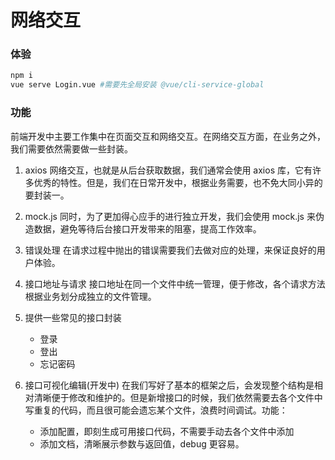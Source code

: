 # 网络交互

### 体验

```bash
npm i
vue serve Login.vue #需要先全局安装 @vue/cli-service-global
```

### 功能

前端开发中主要工作集中在页面交互和网络交互。在网络交互方面，在业务之外，我们需要依然需要做一些封装。

1. axios
   网络交互，也就是从后台获取数据，我们通常会使用 axios 库，它有许多优秀的特性。但是，我们在日常开发中，根据业务需要，也不免大同小异的要封装一。

2. mock.js
   同时，为了更加得心应手的进行独立开发，我们会使用 mock.js 来伪造数据，避免等待后台接口开发带来的阻塞，提高工作效率。

3. 错误处理
   在请求过程中抛出的错误需要我们去做对应的处理，来保证良好的用户体验。

4. 接口地址与请求
   接口地址在同一个文件中统一管理，便于修改，各个请求方法根据业务划分成独立的文件管理。

5. 提供一些常见的接口封装

   - 登录
   - 登出
   - 忘记密码

6. 接口可视化编辑(开发中)
   在我们写好了基本的框架之后，会发现整个结构是相对清晰便于修改和维护的。但是新增接口的时候，我们依然需要去各个文件中写重复的代码，而且很可能会遗忘某个文件，浪费时间调试。功能：
   - 添加配置，即刻生成可用接口代码，不需要手动去各个文件中添加
   - 添加文档，清晰展示参数与返回值，debug 更容易。
